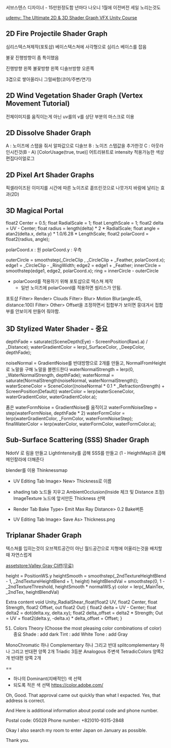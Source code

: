 서브스텐스 디자이너 - 15만원정도함 년마다 나오니 1월에 이전버전 세일 노리는것도

[udemy: The Ultimate 2D & 3D Shader Graph VFX Unity Course](https://www.udemy.com/course/the-ultimate-2d-3d-shader-graph-vfx-unity-course/)


## 2D Fire Projectile Shader Graph

심리스텍스쳐제작(포토샵) 베이스텍스쳐에 사각형으로 심리스 베이스를 잡음

불꽃 진행방향이 좀 특이했음

진행방향 왼쪽
불꽃방향 왼쪽
디솔브방향 오른쪽

3겹으로 쌓아올리니 그럴싸함(코어/주변/연기)



## 2D Wind Vegetation Shader Graph (Vertex Movement Tutorial)
전체이미지를 움직이는게 아닌 uv를의 v를 상단 부분의 마스크로 이용

## 2D Dissolve Shader Graph
A : 노이즈에 스탭을 줘서 알파값으로 디솔브
B : 노이즈 스탭값을 추가한것
C : 아웃라인시킨것(B - A)
[ColorUsage(true, true)] 어트리뷰트로 intensity 적용가능한 색상편집다이얼로그

## 2D Pixel Art Shader Graphs
픽셀라이즈된 이미지를 시간에 따른 노이즈로 흩뜨린것으로 나뭇가지 바람에 날리는 효과(2D)

## 3D Magical Portal
float2 Center      = 0.5;
float  RadialScale = 1;
float  LengthScale = 1;
float2 delta = UV - Center;
float radius = length(delta) * 2 * RadialScale;
float angle = atan2(delta.x, delta.y) * 1.0/6.28 * LengthScale;
float2 polarCoord = float2(radius, angle);

polarCoord.x : 원
polarCoord.y : 우측

outerCircle = smoothstep(_CircleClip , _CircleClip  + _Feather, polarCoord.x);
edge1 = _CircleClip - _RingWidth;
edge2 = edge1 + _Feather;
innerCircle = smoothstep(edge1, edge2, polarCoord.x);
ring = innerCircle - outerCircle

- polarCoord를 적용하기 위해 포토샵으로 텍스쳐 제작
  - 일반 노이즈에 polarCoord를 적용하면 씸리스가 안됨.

포토샵
Filter> Render> Clouds
Filter> Blur> Motion Blur(angle:45, distance:100)
Filter> Other> Offset을 조정하면서 접합부가 보이면 뭉대겨서 접합부를 안보이게 만들어 줘야함.


## 3D Stylized Water Shader - 중요

depthFade = saturate((SceneDepth(Eye) - ScreenPosition(Raw).a) / _Distance);
waterGradientColor = lerp(_SurfaceColor, _DeepColor, depthFade);

noiseNormal = GradientNoise를 반대방향으로 2개를 만들고,  NormalFromHeight로 노말을 구해 노말을 블렌드한다
waterNormalStrength = lerp(0, _WaterNormalStrength, depthFade);
waterNormal = saturate(NormalStrength(noiseNormal, waterNormalStrength));
waterSceneColor = SceneColor((noiseNormal  * 0.1 * _RefractionStrength) + ScreenPosition(Default))
waterColor = lerp(waterSceneColor, waterGradientColor, waterGradientColor.a); 

폼은
waterFormNoise = GradientNoise를 움직이고
waterFormNoiseStep = step(waterFormNoise, depthFade * 2)
waterFormColor = lerp(waterGradientColor, _FormColor, waterFormNoiseStep);
finalWaterColor = lerp(waterColor, waterFormColor, waterFormColor.a);

## Sub-Surface Scattering (SSS) Shader Graph
NdotV 로 림을 만들고 LightIntensity를 곱해 SSS를 만들고
(1 - HeightMap)과 곱해 메인칼라에 더해준다

blender를 이용 Thinknessmap
- UV Editing Tab
  Image> New> Thickness로 이름
- shading tab
노드들 지우고
AmbientOcclusion(Inside 체크 및 Distance 조정)
ImageTexture 노드에 앞서만든 Thickness 선택

- Render Tab
Bake Type> Emit
Max Ray Distance> 0.2
Bake버튼
- UV Editing Tab
  Image> Save As> Thickness.png

## Triplanar Shader Graph

텍스쳐를 입히는것이 오브젝트공간이 아닌 월드공간으로 지형에 어울리는것을 배치할때 자연스럽게

[assetstore:Valley Gray Cliff(무료)](https://assetstore.unity.com/packages/3d/props/exterior/valley-gray-cliff-203730)

height = PositionWS.y
heightSmooth = smoothstep(_2ndTextureHeightBlend - 1, _2ndTextureHeightBlend + 1, height)
heightBlendVal = smoothstep(0, 1 - _2ndTextureThreshold, heightSmooth * normalWS.y)
color = lerp(_MainTex, _2ndTex, heightBlendVal)


Extra content
void Unity_RadialShear_float(float2 UV, float2 Center, float Strength, float2 Offset, out float2 Out)
{
    float2 delta = UV - Center;
    float delta2 = dot(delta.xy, delta.xy);
    float2 delta_offset = delta2 * Strength;
    Out = UV + float2(delta.y, -delta.x) * delta_offset + Offset;
}

51. Colors Theory (Choose the most pleasing color combinations of color) 중요
Shade : add dark
Tint : add White
Tone : add Gray

MonoChromatic 하나
Complementary 하나 그리고 반대
splitcomplementary 하나 그리고 반대편 양쪽 2개
Triadic             3등분
Analogous 주변색
TetradicColors 양쪽2개 반대편 양쪽 2개


== 
- 하나의 Dominant(지배적인) 색 선택
- 되도록 적은 색 선택
https://color.adobe.com/



Oh, Good. That approval came out quickly than what I expacted.
Yes, that address is correct.

And Here is additional information about postal code and phone number.

  Postal code: 05028
  Phone number: +82)010-9315-2848
  
Okay I also search my room to enter Japan on January as possible.

Thank you.